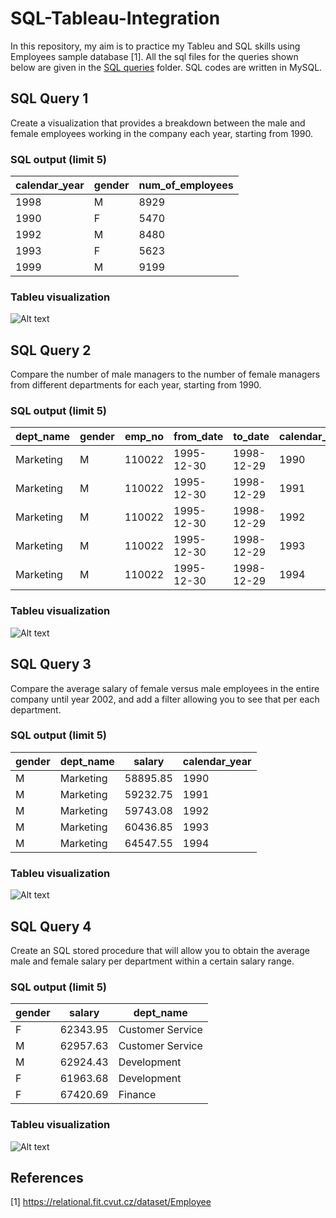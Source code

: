 # SQL-Tableau-Integration
In this repository, my aim is to practice my Tableu and SQL skills using Employees sample database [1]. All the sql files for the queries shown below are given in the [SQL queries]([https://github.com/user/repo/blob/branch/other_file.md](https://github.com/asligulaksan/SQL-Tableau-Integration/tree/main/SQL%20queries)) folder. SQL codes are written in MySQL.

## SQL Query 1
Create a visualization that provides a breakdown between the male and female employees working in the company each year, starting from 1990.

### SQL output (limit 5)
| **calendar_year** | **gender** | **num_of_employees** |
|-------------------|------------|----------------------|
| 1998              | M          | 8929                 |
| 1990              | F          | 5470                 |
| 1992              | M          | 8480                 |
| 1993              | F          | 5623                 |
| 1999              | M          | 9199                 |

### Tableu visualization
![Alt text](https://github.com/asligulaksan/SQL-Tableau-Integration/blob/main/Tableau%20Outputs/Task-1.png?raw=true "Query 1")

## SQL Query 2
Compare the number of male managers to the number of female managers from different departments for each year, starting from 1990.

### SQL output (limit 5)
| **dept_name** | **gender** | **emp_no** | **from_date** | **to_date** | **calendar_year** | **active** |
|---------------|------------|------------|---------------|-------------|-------------------|------------|
| Marketing     | M          | 110022     | 1995-12-30    | 1998-12-29  | 1990              | 0          |
| Marketing     | M          | 110022     | 1995-12-30    | 1998-12-29  | 1991              | 0          |
| Marketing     | M          | 110022     | 1995-12-30    | 1998-12-29  | 1992              | 0          |
| Marketing     | M          | 110022     | 1995-12-30    | 1998-12-29  | 1993              | 0          |
| Marketing     | M          | 110022     | 1995-12-30    | 1998-12-29  | 1994              | 0          |

### Tableu visualization
![Alt text](https://github.com/asligulaksan/SQL-Tableau-Integration/blob/main/Tableau%20Outputs/Task-2.png?raw=true "Query 2")

## SQL Query 3
Compare the average salary of female versus male employees in the entire company until year 2002, and add a filter allowing you to see that per each department.

### SQL output (limit 5)
| **gender** | **dept_name** | **salary** | **calendar_year** |
|------------|---------------|------------|-------------------|
| M          | Marketing     | 58895.85   | 1990              |
| M          | Marketing     | 59232.75   | 1991              |
| M          | Marketing     | 59743.08   | 1992              |
| M          | Marketing     | 60436.85   | 1993              |
| M          | Marketing     | 64547.55   | 1994              |

### Tableu visualization
![Alt text](https://github.com/asligulaksan/SQL-Tableau-Integration/blob/main/Tableau%20Outputs/Task-3.png?raw=true "Query 3")

## SQL Query 4
Create an SQL stored procedure that will allow you to obtain the average male and female salary per department within a certain salary range.

### SQL output (limit 5)
| **gender** | **salary** | **dept_name**    |
|------------|------------|------------------|
| F          | 62343.95   | Customer Service |
| M          | 62957.63   | Customer Service |
| M          | 62924.43   | Development      |
| F          | 61963.68   | Development      |
| F          | 67420.69   | Finance          |

### Tableu visualization
![Alt text](https://github.com/asligulaksan/SQL-Tableau-Integration/blob/main/Tableau%20Outputs/Task-4.png?raw=true "Query 4")

## References
<a id="1">[1]</a> https://relational.fit.cvut.cz/dataset/Employee
